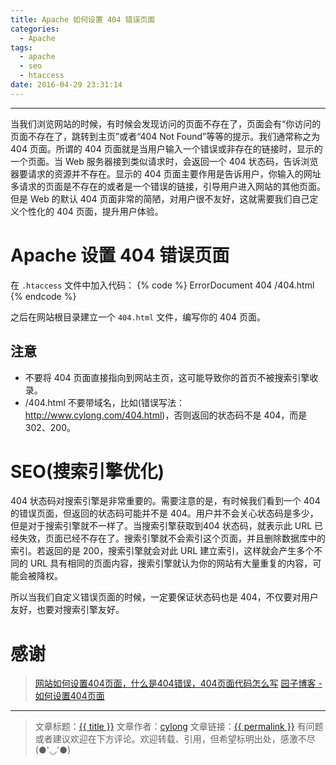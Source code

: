 ```yaml
---
title: Apache 如何设置 404 错误页面
categories:
  - Apache
tags:
  - apache
  - seo
  - htaccess
date: 2016-04-29 23:31:14
---
```

---

当我们浏览网站的时候，有时候会发现访问的页面不存在了，页面会有“你访问的页面不存在了，跳转到主页”或者“404 Not Found”等等的提示。我们通常称之为 404 页面。所谓的 404 页面就是当用户输入一个错误或非存在的链接时，显示的一个页面。当 Web 服务器接到类似请求时，会返回一个 404 状态码，告诉浏览器要请求的资源并不存在。显示的 404 页面主要作用是告诉用户，你输入的网址多请求的页面是不存在的或者是一个错误的链接，引导用户进入网站的其他页面。但是 Web 的默认 404 页面非常的简陋，对用户很不友好，这就需要我们自己定义个性化的 404 页面，提升用户体验。

<!-- more -->

# Apache 设置 404 错误页面

在 `.htaccess` 文件中加入代码：
{% code %}
    ErrorDocument 404 /404.html
{% endcode %}

之后在网站根目录建立一个 `404.html` 文件，编写你的 404 页面。

## 注意

*   不要将 404 页面直接指向到网站主页，这可能导致你的首页不被搜索引擎收录。
*   /404.html 不要带域名，比如(错误写法：<http://www.cylong.com/404.html>)，否则返回的状态码不是 404，而是 302、200。

# SEO(搜索引擎优化)

404 状态码对搜索引擎是非常重要的。需要注意的是，有时候我们看到一个 404 的错误页面，但返回的状态码可能并不是 404。用户并不会关心状态码是多少，但是对于搜索引擎就不一样了。当搜索引擎获取到404 状态码，就表示此 URL 已经失效，页面已经不存在了。搜索引擎就不会索引这个页面，并且删除数据库中的索引。若返回的是 200，搜索引擎就会对此 URL 建立索引，这样就会产生多个不同的 URL 具有相同的页面内容，搜索引擎就认为你的网站有大量重复的内容，可能会被降权。

所以当我们自定义错误页面的时候，一定要保证状态码也是 404，不仅要对用户友好，也要对搜索引擎友好。

# 感谢

> [网站如何设置404页面，什么是404错误，404页面代码怎么写][1]
> [园子博客 - 如何设置404页面][2]

---

> 文章标题：<a href='{{ permalink }}' title='{{ title }}' >{{ title }}</a>
> 文章作者：[cylong](http://www.cylong.com/about/ "cylong")
> 文章链接：<a href='{{ permalink }}' title='{{ title }}' >{{ permalink }}</a>
> 有问题或者建议欢迎在下方评论。欢迎转载、引用，但希望标明出处，感激不尽(●'◡'●)

[1]: http://bbs.20z.com/thread-5162-1-1.html "网站如何设置404页面，什么是404错误，404页面代码怎么写"
[2]: http://www.yzznl.cn/archives/19.html "园子博客 - 如何设置404页面"
